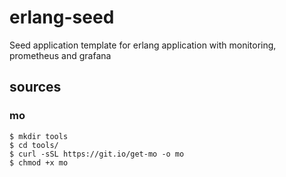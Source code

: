 # erlang-seed
Seed application template for erlang application with monitoring, prometheus and grafana


## sources

### mo

    $ mkdir tools
    $ cd tools/
    $ curl -sSL https://git.io/get-mo -o mo
    $ chmod +x mo

